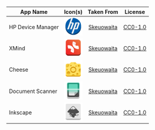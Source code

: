 | App Name                 | Icon(s)                                                                                | Taken From                                                    | License                                   |
| ------------------------ |:--------------------------------------------------------------------------------------:|:-------------------------------------------------------------:|:-----------------------------------------:|
| HP Device Manager        | <img title="" src="regular/hp_logo.svg" alt="" width="48">                             | [Skeuowaita](https://github.com/Frostbitten-jello/Skeuowaita) | [CC0-1.0](licenses/Skeuowaita/CC0-1.0.md) |
| XMind                    | <img title="" src="regular/net.xmind.XMind.svg" alt="" width="48">                     | [Skeuowaita](https://github.com/Frostbitten-jello/Skeuowaita) | [CC0-1.0](licenses/Skeuowaita/CC0-1.0.md) |
| Cheese                   | <img title="" src="regular/org.gnome.Cheese.svg" alt="" width="48">                    | [Skeuowaita](https://github.com/Frostbitten-jello/Skeuowaita) | [CC0-1.0](licenses/Skeuowaita/CC0-1.0.md) |
| Document Scanner         | <img title="" src="regular/org.gnome.SimpleScan.svg" alt="" width="48">                | [Skeuowaita](https://github.com/Frostbitten-jello/Skeuowaita) | [CC0-1.0](licenses/Skeuowaita/CC0-1.0.md) |
| Inkscape                 | <img title="" src="regular/org.inkscape.Inkscape.svg" alt="" width="48">               | [Skeuowaita](https://github.com/Frostbitten-jello/Skeuowaita) | [CC0-1.0](licenses/Skeuowaita/CC0-1.0.md) |
